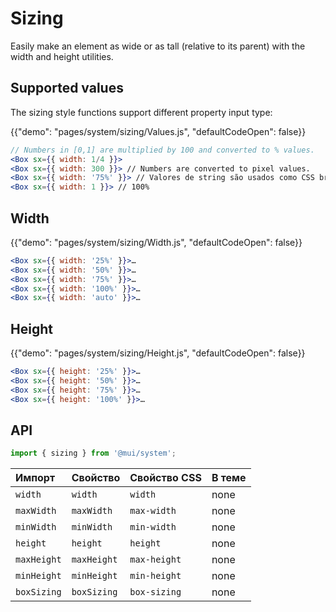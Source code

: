 # Sizing

<p class="description">Easily make an element as wide or as tall (relative to its parent) with the width and height utilities.</p>

## Supported values

The sizing style functions support different property input type:

{{"demo": "pages/system/sizing/Values.js", "defaultCodeOpen": false}}

```jsx
// Numbers in [0,1] are multiplied by 100 and converted to % values.
<Box sx={{ width: 1/4 }}>
<Box sx={{ width: 300 }}> // Numbers are converted to pixel values.
<Box sx={{ width: '75%' }}> // Valores de string são usados como CSS bruto.
<Box sx={{ width: 1 }}> // 100%
```

## Width

{{"demo": "pages/system/sizing/Width.js", "defaultCodeOpen": false}}

```jsx
<Box sx={{ width: '25%' }}>…
<Box sx={{ width: '50%' }}>…
<Box sx={{ width: '75%' }}>…
<Box sx={{ width: '100%' }}>…
<Box sx={{ width: 'auto' }}>…
```

## Height

{{"demo": "pages/system/sizing/Height.js", "defaultCodeOpen": false}}

```jsx
<Box sx={{ height: '25%' }}>…
<Box sx={{ height: '50%' }}>…
<Box sx={{ height: '75%' }}>…
<Box sx={{ height: '100%' }}>…
```

## API

```js
import { sizing } from '@mui/system';
```

| Импорт      | Свойство    | Свойство CSS | В теме |
|:----------- |:----------- |:------------ |:------ |
| `width`     | `width`     | `width`      | none   |
| `maxWidth`  | `maxWidth`  | `max-width`  | none   |
| `minWidth`  | `minWidth`  | `min-width`  | none   |
| `height`    | `height`    | `height`     | none   |
| `maxHeight` | `maxHeight` | `max-height` | none   |
| `minHeight` | `minHeight` | `min-height` | none   |
| `boxSizing` | `boxSizing` | `box-sizing` | none   |
